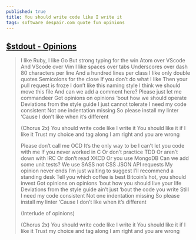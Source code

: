 ```yaml
---
published: true
title: You should write code like I write it
tags: software despair.com quote fun opinions
---
```

## [$stdout - Opinions](https://www.youtube.com/watch?v=yqTpG5obPV8)
> I like Ruby, I like Go
> But strong typing for the win
> Atom over VScode
> And VScode over Vim
> I like spaces over tabs
> Underscores over dash
> 80 characters per line
> And a hundred lines per class
> I like only double quotes
> Semicolons for the close
> If you don’t do what I like
> Then your pull request is froze
> I don’t like this naming style
> I think we should move this file
> And can we add a comment here?
> Please just let me commandeer
> Got opinions on opinions ‘bout how we should operate
> Deviations from the style guide I just cannot tolerate
> I need my code consistent
> Not one indentation missing
> So please install my linter
> ‘Cause I don’t like when it’s different
> 
> (Chorus 2x) 
> You should write code like I write it
> You should like it if I like it
> Trust my choice and tag along
> I am right and you are wrong
> 
> Please don’t call me OCD
> It’s the only way to be
> I can’t let you code with me
> If you never worked in C
> Or don’t practice TDD
> Or aren’t down with IRC
> Or don’t read XKCD
> Or you use MongoDB
> Can we add some unit tests?
> We use SASS not CSS
> JSON API requests
> My opinion never ends
> I’m just waiting to suggest
> I’ll recommend a standing desk
> Tell you which coffee is best
> Bitcoin’s hot, you should invest
> Got opinions on opinions ‘bout how you should live your life
> Deviations from the style guide ain’t just ‘bout the code you write
> Still I need my code consistent
> Not one indentation missing
> So please install my linter
> ‘Cause I don’t like when it’s different
> 
> (Interlude of opinions)
> 
> (Chorus 2x)
> You should write code like I write it
> You should like it if I like it
> Trust my choice and tag along
> I am right and you are wrong
